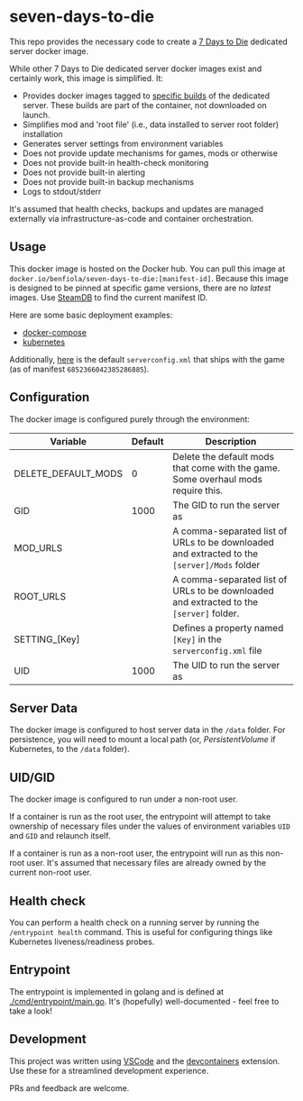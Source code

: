 # seven-days-to-die

This repo provides the necessary code to create a [7 Days to Die](https://7daystodie.com/) dedicated server docker image.

While other 7 Days to Die dedicated server docker images exist and certainly work, this image is simplified. It:

- Provides docker images tagged to [specific builds](https://steamdb.info/depot/294422/manifests/) of the dedicated server. These builds are part of the container, not downloaded on launch.
- Simplifies mod and 'root file' (i.e., data installed to server root folder) installation
- Generates server settings from environment variables
- Does not provide update mechanisms for games, mods or otherwise
- Does not provide built-in health-check monitoring
- Does not provide built-in alerting
- Does not provide built-in backup mechanisms
- Logs to stdout/stderr

It's assumed that health checks, backups and updates are managed externally via infrastructure-as-code and container orchestration.

## Usage

This docker image is hosted on the Docker hub. You can pull this image at `docker.io/benfiola/seven-days-to-die:[manifest-id]`. Because this image is designed to be pinned at specific game versions, there are no _latest_ images. Use [SteamDB](https://steamdb.info/depot/294422/manifests/) to find the current manifest ID.

Here are some basic deployment examples:

- [docker-compose](./examples/docker-compose.yaml)
- [kubernetes](./examples/kubernetes.yaml)

Additionally, [here](./examples/default-serverconfig.xml) is the default `serverconfig.xml` that ships with the game (as of manifest `6852366042385286885`).

## Configuration

The docker image is configured purely through the environment:

| Variable            | Default | Description                                                                                 |
| ------------------- | ------- | ------------------------------------------------------------------------------------------- |
| DELETE_DEFAULT_MODS | 0       | Delete the default mods that come with the game. Some overhaul mods require this.           |
| GID                 | 1000    | The GID to run the server as                                                                |
| MOD_URLS            |         | A comma-separated list of URLs to be downloaded and extracted to the `[server]/Mods` folder |
| ROOT_URLS           |         | A comma-separated list of URLs to be downloaded and extracted to the `[server]` folder.     |
| SETTING\_[Key]      |         | Defines a property named `[Key]` in the `serverconfig.xml` file                             |
| UID                 | 1000    | The UID to run the server as                                                                |

## Server Data

The docker image is configured to host server data in the `/data` folder. For persistence, you will need to mount a local path (or, _PersistentVolume_ if Kubernetes, to the `/data` folder).

## UID/GID

The docker image is configured to run under a non-root user.

If a container is run as the root user, the entrypoint will attempt to take ownership of necessary files under the values of environment variables `UID` and `GID` and relaunch itself.

If a container is run as a non-root user, the entrypoint will run as this non-root user. It's assumed that necessary files are already owned by the current non-root user.

## Health check

You can perform a health check on a running server by running the `/entrypoint health` command. This is useful for configuring things like Kubernetes liveness/readiness probes.

## Entrypoint

The entrypoint is implemented in golang and is defined at [./cmd/entrypoint/main.go](./cmd/entrypoint/main.go). It's (hopefully) well-documented - feel free to take a look!

## Development

This project was written using [VSCode](https://code.visualstudio.com/) and the [devcontainers](https://marketplace.visualstudio.com/items?itemName=ms-vscode-remote.remote-containers) extension. Use these for a streamlined development experience.

PRs and feedback are welcome.
